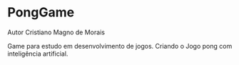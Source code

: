 # PongGame
Autor Cristiano Magno de Morais

Game para estudo em desenvolvimento de jogos. 
Criando o Jogo pong com inteligência artificial.

